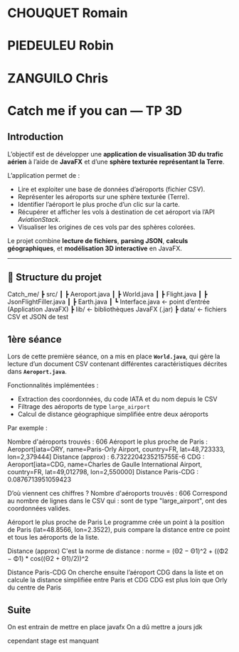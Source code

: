 # CHOUQUET Romain
# PIEDEULEU Robin
# ZANGUILO Chris


# Catch me if you can — TP 3D

## Introduction

L’objectif est de développer une **application de visualisation 3D du trafic aérien** à l’aide de **JavaFX** et d’une **sphère texturée représentant la Terre**.

L’application permet de :
- Lire et exploiter une base de données d’aéroports (fichier CSV).
- Représenter les aéroports sur une sphère texturée (Terre).
- Identifier l’aéroport le plus proche d’un clic sur la carte.
- Récupérer et afficher les vols à destination de cet aéroport via l’API *AviationStack*.
- Visualiser les origines de ces vols par des sphères colorées.

Le projet combine **lecture de fichiers**, **parsing JSON**, **calculs géographiques**, et **modélisation 3D interactive** en JavaFX.

---

## 🧩 Structure du projet

Catch_me/
┣ src/
┃ ┣ Aeroport.java
┃ ┣ World.java
┃ ┣ Flight.java
┃ ┣ JsonFlightFiller.java
┃ ┣ Earth.java
┃ ┗ Interface.java ← point d’entrée (Application JavaFX)
┣ lib/ ← bibliothèques JavaFX (.jar)
┣ data/ ← fichiers CSV et JSON de test

## 1ère séance

Lors de cette première séance, on a mis en place **`World.java`**, qui gère la lecture d’un document CSV contenant différentes caractéristiques décrites dans **`Aeroport.java`**.

Fonctionnalités implémentées :
- Extraction des coordonnées, du code IATA et du nom depuis le CSV  
- Filtrage des aéroports de type `large_airport`  
- Calcul de distance géographique simplifiée entre deux aéroports  

Par exemple :

Nombre d'aéroports trouvés : 606
Aéroport le plus proche de Paris : Aeroport[iata=ORY, name=Paris-Orly Airport, country=FR, lat=48,723333, lon=2,379444]
Distance (approx) : 6.7322204235215755E-6
CDG : Aeroport[iata=CDG, name=Charles de Gaulle International Airport, country=FR, lat=49,012798, lon=2,550000]
Distance Paris-CDG : 0.0876713951059423

D’où viennent ces chiffres ?
Nombre d'aéroports trouvés : 606
    Correspond au nombre de lignes dans le CSV qui :
        sont de type "large_airport",
        ont des coordonnées valides.

Aéroport le plus proche de Paris
    Le programme crée un point à la position de Paris (lat=48.8566, lon=2.3522),
    puis compare la distance entre ce point et tous les aéroports de la liste.

Distance (approx)
    C'est la norme de distance :
    norme = (Θ2 − Θ1)^2 + ((Φ2 − Φ1) * cos((Θ2 + Θ1)/2))^2

Distance Paris-CDG
    On cherche ensuite l’aéroport CDG dans la liste et on calcule la distance simplifiée entre Paris et CDG 
    CDG est plus loin que Orly du centre de Paris

## Suite

On est entrain de mettre en place javafx
On a dû mettre a jours jdk

cependant stage est manquant
